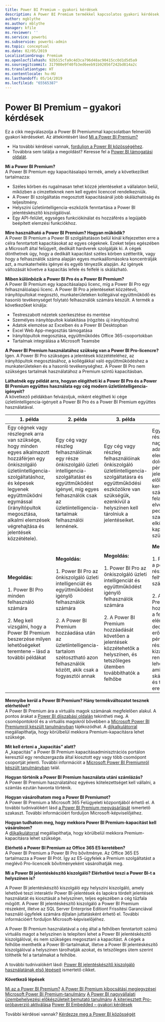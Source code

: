 ```yaml
---
title: Power BI Premium – gyakori kérdések
description: A Power BI Premium termékkel kapcsolatos gyakori kérdések, valamint az azokra adott válaszaink.
author: mgblythe
ms.author: mblythe
manager: kfile
ms.reviewer: ''
ms.service: powerbi
ms.subservice: powerbi-admin
ms.topic: conceptual
ms.date: 02/05/2019
LocalizationGroup: Premium
ms.openlocfilehash: 92b515cfa9c4d3ca796d48ac90415cc0d1d5d5a9
ms.sourcegitcommit: 317980e9f40fb3ed6eeb91b92056f242bd814a2c
ms.translationtype: HT
ms.contentlocale: hu-HU
ms.lasthandoff: 05/14/2019
ms.locfileid: "65565387"
---
```

# <a name="power-bi-premium-faq"></a>Power BI Premium – gyakori kérdések

Ez a cikk megválaszolja a Power BI Premiummal kapcsolatban felmerülő gyakori kérdéseket. Az áttekintésért lásd [Mi a Power BI Premium?](service-premium-what-is.md)

* Ha további kérdései vannak, [forduljon a Power BI közösségéhez](http://community.powerbi.com/).
* Továbbra sem találja a megoldást? Keresse fel a [Power BI támogatási oldalát](https://powerbi.microsoft.com/support/).

**Mi a Power BI Premium?**  
A Power BI Premium egy kapacitásalapú termék, amely a következőket tartalmazza:

* Széles körben és rugalmasan tehet közzé jelentéseket a vállalaton belül, miközben a címzetteknek nem kell egyéni licenccel rendelkezniük.
* A Power BI szolgáltatás megosztott kapacitásánál jobb skálázhatóság és teljesítmény.
* Helyszíni üzletiintelligencia-eszközök fenntartása a Power BI jelentéskészítő kiszolgálóval.
* Egy API-felület, egységes funkciókínálat és hozzáférés a legújabb beépített elemzési funkciókhoz.

**Mire használható a Power BI Premium? Hogyan működik?**  
A Power BI Premium a Power BI szolgáltatáson belül kínál kifejezetten erre a célra fenntartott kapacitásokat az egyes cégeknek. Ezeket teljes egészében a Microsoft által felügyelt, dedikált hardverek szolgálják ki. A cégek dönthetnek úgy, hogy a dedikált kapacitást széles körben szétterítik, vagy hogy a felhasználók száma alapján egyes munkaállomásokra koncentrálják azt, a munkaterhelés igényei és egyéb tényezők alapján. Az igények változását követve a kapacitás lefele és felfelé is skálázható.

**Miben különbözik a Power BI Pro és a Power BI Premium?**  
A Power BI Premium egy kapacitásalapú licenc, míg a Power BI Pro egy felhasználóalapú licenc. A Power BI Pro a jelentéseket közzétevő, irányítópultokat megosztó, munkaterületeken kollégáival együttműködő és hasonló tevékenységet folytató felhasználók számára készült. A termék a következőket kínálja:

* Testreszabott nézetek szerkesztése és mentése
* Személyes irányítópultok kialakítása (rögzítés új irányítópultra)
* Adatok elemzése az Excelben és a Power BI Desktopban
* Excel Web App-megosztás támogatása
* Irányítópultok megosztása, együttműködés Office 365-csoportokban
* Tartalmak integrálása a Microsoft Teamsbe

**A Power BI Premium használatához szükség van a Power BI Pro-licencre?**  
Igen. A Power BI Pro szükséges a jelentések közzétételéhez, az irányítópultok megosztásához, a kollégákkal való együttműködéshez a munkaterületeken és a hasonló tevékenységhez. A Power BI Pro nem szükséges tartalmak használatához a Premium szintű kapacitásban.

**Láthatnék egy példát arra, hogyan elégítheti ki a Power BI Pro és a Power BI Premium együttes használata egy cég modern üzletiintelligencia-igényeit?**  
A következő példákban felvázoljuk, miként elégítheti ki cége üzletiintelligencia-igényeit a Power BI Pro és a Power BI Premium együttes használatával.

| 1. példa | 2. példa | 3. példa | 4. példa |
| --- | --- | --- | --- |
| Egy cégnek vagy részlegnek arra van szüksége, hogy minden egyes alkalmazott hozzáférjen egy önkiszolgáló üzletiintelligencia-szolgáltatáshoz, és képesek legyenek együttműködni egymással (irányítópultok megosztása, alkalmi elemzések végrehajtása és jelentések közzététele). | Egy cég vagy részleg felhasználóinak egy része önkiszolgáló üzleti intelligencia-szolgáltatást és együttműködést igényel, míg egyes felhasználók csak az üzletiintelligencia-tartalmak felhasználói lennének. | Egy cég vagy részleg felhasználóinak önkiszolgáló üzletiintelligencia-szolgáltatásra és együttműködési eszközökre van szükségük, ezenkívül a helyszínen kell tárolniuk a jelentéseiket. | Egy pénzügyi részleg több nagy méretű adatkészlet elemzésén dolgozik egy pénzügyi jelentés előkészítése keretében, a számítási feladatok elvégzéséhez pedig nem szabályozott, elkülönített kapacitásra van szüksége. |
| **Megoldás:**<br/><br/>1. Power BI Pro minden felhasználó számára<br/><br/>2. Meg kell vizsgálni, hogy a Power BI Premium beszerzése milyen lehetőségeket teremtene – lásd a további példákat |**Megoldás:**<br/><br/>1. Power BI Pro az önkiszolgáló üzleti intelligenciát és együttműködést igénylő felhasználók számára<br/><br/>2. A Power BI Premium hozzáadása után az üzletiintelligencia-tartalom szétosztható azon felhasználók között, akik csak a fogyasztói annak |**Megoldás:**<br/><br/>1. Power BI Pro az önkiszolgáló üzleti intelligenciát és együttműködést igénylő felhasználók számára<br/><br/>2. A Power BI Premium hozzáadását követően a jelentések közzétehetők a helyszínen, és tetszőleges ütemben továbbíthatók a felhőbe |**Megoldás:**<br/><br/>1. Power BI Pro a pénzügyi részleg összes felhasználója számára<br/><br/>2. A Power BI Premium hozzáadásával a felhőben elérhető dedikált erőforrásokat a pénzügyi részleg kizárólagos rendelkezésére lehet bocsátani, ami jobb skálázhatóságot és teljesítményt eredményez |

**Mennyibe kerül a Power BI Premium? Hány termékváltozatot tesznek elérhetővé?**  
A Power BI Premium ára a virtuális magok számának megfelelően alakul. A pontos árakat a [Power BI díjszabási oldalán](https://powerbi.microsoft.com/pricing/) tekintheti meg. A csomópontokról és a virtuális magokról bővebben a [Microsoft Power BI Premiumról készült tanulmányban](https://aka.ms/pbipremiumwhitepaper) tájékozódhat. A [díjkalkulátorral](https://powerbi.microsoft.com/calculator/) megállapíthatja, hogy körülbelül mekkora Premium-kapacitásra lehet szüksége.

**Mit kell érteni a „kapacitás” alatt?**  
A „kapacitás” a Power BI Premium kapacitásadminisztrációs portálon keresztül egy rendszergazda által kiosztott egy vagy több csomópont csoportját jelenti. További információt a [Microsoft Power BI Premiumról készült tanulmányban](https://aka.ms/pbipremiumwhitepaper) talál.

**Hogyan történik a Power BI Premium használata utáni számlázás?**  
A Power BI Premium használatához egyéves kötelezettséget kell vállalni, a számlás ezután havonta történik.

**Hogyan vásárolhatom meg a Power BI Premiumot?**  
A Power BI Premium a Microsoft 365 Felügyeleti központjából érhető el. A további tudnivalókért lásd [a Power BI Premium megvásárlását](service-admin-premium-purchase.md) ismertető szakaszt. További információért forduljon Microsoft-képviselőjéhez.

**Hogyan tudhatom meg, hogy mekkora Power BI Premium-kapacitást kell vásárolnom?**  
A [díjkalkulátorral](https://powerbi.microsoft.com/calculator/) megállapíthatja, hogy körülbelül mekkora Premium-kapacitásra lehet szüksége.

**Elérhető a Power BI Premium az Office 365 E5 keretében?**  
A Power BI Premium a Power BI Pro bővítménye. Az Office 365 E5 tartalmazza a Power BI Prót. Így az E5-ügyfelek a Premium szolgáltatást a meglévő Pro-licenceik bővítményeként vásárolhatják meg.

**Mi a Power BI jelentéskészítő kiszolgáló? Elérhetővé teszi a Power BI-t a helyszínen is?**

A Power BI jelentéskészítő kiszolgáló egy helyszíni kiszolgáló, amely lehetővé teszi interaktív Power BI-jelentések és lapokra tördelt jelentések használatát és kiosztását a helyszínen, teljes egészében a cég tűzfala mögött. A Power BI jelentéskészítő kiszolgáló a Power BI Premium részeként, illetve az SQL Server Enterprise Editiont Frissítési Garanciával használó ügyfelek számára díjtalan juttatásként érhető el. További információért forduljon Microsoft-képviselőjéhez.

A Power BI Premium használatával a cég által a felhőben fenntartott számú virtuális magot a helyszínen is telepíteni lehet a Power BI jelentéskészítő kiszolgálóval, és nem szükséges megosztani a kapacitást. A cégek a felhőbe menthetik a Power BI-tartalmakat, illetve a Power BI jelentéskészítő kiszolgálóval a helyszínen tárolhatják azokat, és tetszőleges ütem szerint tölthetik fel a tartalmakat a felhőbe.

A további tudnivalókért lásd: [Power BI jelentéskészítő kiszolgáló használatának első lépéseit](report-server/get-started.md) ismertető cikket.

**Következő lépések**

[Mi az a Power BI Premium?](service-premium-what-is.md)
[A Power BI Premium kibocsátási megjegyzései](service-premium-release-notes.md)
[Microsoft Power BI Premium-tanulmány](https://aka.ms/pbipremiumwhitepaper)
[A Power BI nagyvállalati üzembehelyezési előkészületeit bemutató tanulmány](https://aka.ms/pbienterprisedeploy)
[A kiterjesztett Pro-próbaverzió aktiválása](service-extended-pro-trial.md)
[Power BI Embedded – gyakori kérdések](developer/embedded-faq.md)

További kérdései vannak? [Kérdezze meg a Power BI közösségét](https://community.powerbi.com/)